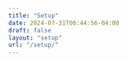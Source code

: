```yaml
---
title: "Setup"
date: 2024-07-31T06:44:56-04:00
draft: false
layout: "setup"
url: "/setup/"
---
```


